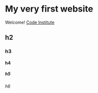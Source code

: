 # My very first website

Welcome! [Code Institute](https://codeinstitute.net)

## h2

### h3

#### h4
##### h5
###### h6
